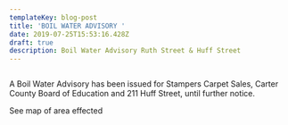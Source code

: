 ```yaml
---
templateKey: blog-post
title: 'BOIL WATER ADVISORY '
date: 2019-07-25T15:53:16.428Z
draft: true
description: Boil Water Advisory Ruth Street & Huff Street
---
```

```

```

A Boil Water Advisory has been issued for Stampers Carpet Sales, Carter County Board of Education and 211 Huff Street, until further notice.  

See map of area effected
